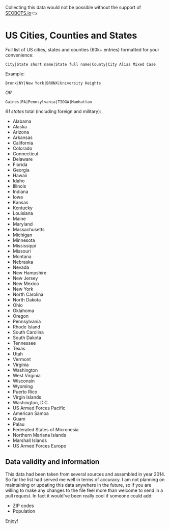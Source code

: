 Collecting this data would not be possible without the support of [SEOBOTS.io](https://seobots.io)👈

US Cities, Counties and States 
====================

Full list of US cities, states and counties (60k+ entries) formatted for your convenience:

```
City|State short name|State full name|County|City Alias Mixed Case
```

Example:

```
Bronx|NY|New York|BRONX|University Heights
```

*OR*

```
Gaines|PA|Pennsylvania|TIOGA|Manhattan
```

*61 states* total (including foreign and military):
- Alabama
- Alaska
- Arizona
- Arkansas
- California
- Colorado
- Connecticut
- Delaware
- Florida
- Georgia
- Hawaii
- Idaho
- Illinois
- Indiana
- Iowa
- Kansas
- Kentucky
- Louisiana
- Maine
- Maryland
- Massachusetts
- Michigan
- Minnesota
- Mississippi
- Missouri
- Montana
- Nebraska
- Nevada
- New Hampshire
- New Jersey
- New Mexico
- New York
- North Carolina
- North Dakota
- Ohio
- Oklahoma
- Oregon
- Pennsylvania
- Rhode Island
- South Carolina
- South Dakota
- Tennessee
- Texas
- Utah
- Vermont
- Virginia
- Washington
- West Virginia
- Wisconsin
- Wyoming
- Puerto Rico
- Virgin Islands
- Washington, D.C.
- US Armed Forces Pacific
- American Samoa
- Guam
- Palau
- Federated States of Micronesia
- Northern Mariana Islands
- Marshall Islands
- US Armed Forces Europe

## Data validity and information

This data had been taken from several sources and assembled in year 2014. So far the list had served me well in terms of accuracy. I am not planning on maintaining or updating this data anywhere in the future, so if you are willing to make any changes to the file feel more than welcome to send in a pull request. In fact it would've been really cool if someone could add:

- ZIP codes
- Population

Enjoy!

